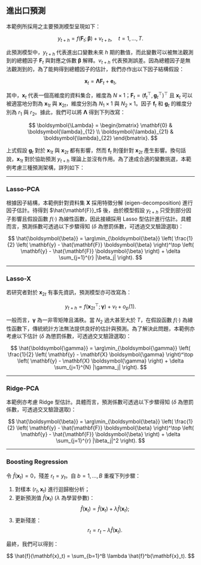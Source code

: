 ## 進出口預測
本範例所採用之主要預測模型呈現如下：

$$
y_{t+h} = f\left(\mathbf{F}_t;\boldsymbol{\beta}\right) + v_{t+h}, \quad t=1,\dots,T.
$$

此預測模型中，$y_{t+h}$ 代表進出口變數未來 $h$ 期的數值，而此變數可以被無法觀測到的總體因子 $\mathbf{F}_t$ 與對應之係數 $\boldsymbol{\beta}$ 解釋。$v_{t+h}$ 代表預測誤差。因為總體因子是無法觀測到的，為了能夠得到總體因子的估計，我們亦作出以下因子結構假設：

$$
\mathbf{x}_t = \boldsymbol{\Lambda} \mathbf{F}_t + \mathbf{e}_t,
$$

其中，$\mathbf{x}_t$ 代表一個高維度的資料集合，維度為 $N \times 1$；$\mathbf{F}_t = (\mathbf{f}_t^\top, \mathbf{g}_t^\top)^\top$ 且 $\mathbf{x}_t$ 可以被適當地分割為 $\mathbf{x}_{1t}$ 與 $\mathbf{x}_{2t}$，維度分別為 $N_1 \times 1$ 與 $N_2 \times 1$。因子 $\mathbf{f}_t$ 和 $\mathbf{g}_t$ 的維度分別為 $r_1$ 與 $r_2$。據此，我們可以將 $\boldsymbol{\Lambda}$ 得到下列改寫：

$$
\boldsymbol{\Lambda} =
\begin{bmatrix}
\mathbf{0} & \boldsymbol{\lambda}_{12} \\
\boldsymbol{\lambda}_{21} & \boldsymbol{\lambda}_{22}
\end{bmatrix}.
$$

上式假設 $\mathbf{g}_t$ 對於 $\mathbf{x}_{1t}$ 與 $\mathbf{x}_{2t}$ 都有影響，然而 $\mathbf{f}_t$ 則僅針對 $\mathbf{x}_{2t}$ 產生影響。換句話說，$\mathbf{x}_{1t}$ 對於協助預測 $y_{t+h}$ 理論上並沒有作用。為了達成合適的變數挑選，本範例考慮三種預測架構，詳列如下：

---

### Lasso-PCA

根據因子結構，本範例針對資料集 $\mathbf{X}$ 採用特徵分解 (eigen-decomposition) 進行因子估計。待得到 $\hat{\mathbf{F}}_t$ 後，由於模型假設 $y_{t+h}$ 只受到部分因子影響且假設函數 $f(\cdot)$ 為線性函數，因此接續採用 Lasso 型估計進行估計。具體而言，預測係數可透過以下步驟得知 ($\delta$ 為懲罰係數，可透過交叉驗證選取)：

$$
\hat{\boldsymbol{\beta}} = \arg\min_{\boldsymbol{\beta}} \left( \frac{1}{2} \left( \mathbf{y} - \hat{\mathbf{F}} \boldsymbol{\beta} \right)^\top \left( \mathbf{y} - \hat{\mathbf{F}} \boldsymbol{\beta} \right) + \delta \sum_{j=1}^{r} |\beta_j| \right).
$$

---

### Lasso-X

若研究者對於 $\mathbf{x}_{2t}$ 有事先資訊，預測模型亦可改寫為：

$$
y_{t+h} = f(\mathbf{x}_{2t}^\top; \boldsymbol{\gamma}) + v_t + o_p(1).
$$

一般而言，$\boldsymbol{\gamma}$ 為一非零矩陣且滿秩。當 $N_2$ 過大甚至大於 $T$，在假設函數 $f(\cdot)$ 為線性函數下，傳統統計方法無法提供良好的估計與預測。為了解決此問題，本範例亦考慮以下估計 ($\delta$ 為懲罰係數，可透過交叉驗證選取)：

$$
\hat{\boldsymbol{\gamma}} = \arg\min_{\boldsymbol{\gamma}} \left( \frac{1}{2} \left( \mathbf{y} - \mathbf{X} \boldsymbol{\gamma} \right)^\top \left( \mathbf{y} - \mathbf{X} \boldsymbol{\gamma} \right) + \delta \sum_{j=1}^{N} |\gamma_j| \right).
$$

---

### Ridge-PCA

本範例亦考慮 Ridge 型估計。具體而言，預測係數可透過以下步驟得知 ($\delta$ 為懲罰係數，可透過交叉驗證選取)：

$$
\hat{\boldsymbol{\beta}} = \arg\min_{\boldsymbol{\beta}} \left( \frac{1}{2} \left( \mathbf{y} - \hat{\mathbf{F}} \boldsymbol{\beta} \right)^\top \left( \mathbf{y} - \hat{\mathbf{F}} \boldsymbol{\beta} \right) + \delta \sum_{j=1}^{r} |\beta_j|^2 \right).
$$

---

### Boosting Regression

令 $\hat{f}(\mathbf{x}_t) = 0$，殘差 $r_t = y_t$。自 $b = 1,\dots,B$ 重複下列步驟：

1. 對樣本 $(r_t, \mathbf{x}_t)$ 進行迴歸樹分析；
2. 更新預測值 $\hat{f}(\mathbf{x}_t)$ ($\lambda$ 為學習參數)：
   $$
   \hat{f}(\mathbf{x}_t) = \hat{f}(\mathbf{x}_t) + \lambda \hat{f}(\mathbf{x}_t);
   $$
3. 更新殘差：
   $$
   r_t = r_t - \lambda \hat{f}(\mathbf{x}_t).
   $$

最終，我們可以得到：

$$
\hat{f}(\mathbf{x}_t) = \sum_{b=1}^B \lambda \hat{f}^b(\mathbf{x}_t).
$$
